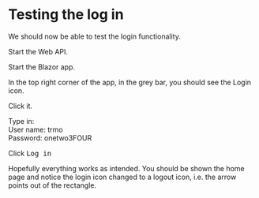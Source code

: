 # Testing the log in
We should now be able to test the login functionality.

Start the Web API.

Start the Blazor app.

In the top right corner of the app, in the grey bar, you should see the Login icon.

Click it.

Type in:\
User name: trmo\
Password: onetwo3FOUR

Click <kbd>Log in</kbd>

Hopefully everything works as intended. You should be shown the home page and notice the login icon changed to a logout icon, i.e. the arrow points out of the rectangle.
